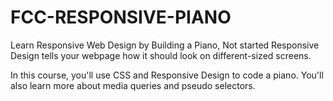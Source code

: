 # FCC-RESPONSIVE-PIANO

Learn Responsive Web Design by Building a Piano, Not started
Responsive Design tells your webpage how it should look on different-sized screens.

In this course, you'll use CSS and Responsive Design to code a piano. You'll also learn more about media queries and pseudo selectors.
